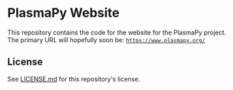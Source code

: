 # PlasmaPy Website

This repository contains the code for the website for
the PlasmaPy project.  The primary URL will hopefully
soon be:
[`https://www.plasmapy.org/`](https://www.plasmapy.org/)

## License

See [LICENSE.md](./LICENSE.md) for this repository's license.
